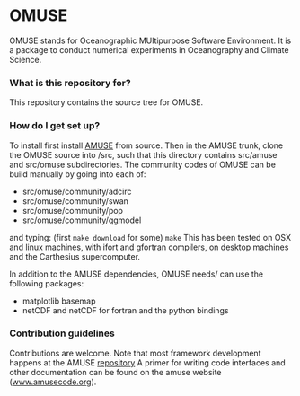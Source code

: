 # OMUSE #

OMUSE stands for Oceanographic MUltipurpose Software Environment. It is a package to conduct numerical
experiments in Oceanography and Climate Science.

### What is this repository for? ###

This repository contains the source tree for OMUSE. 

### How do I get set up? ###

To install first install [AMUSE](http://www.amusecode.org) from source. Then in the AMUSE trunk, clone the OMUSE
source into /src, such that this directory contains src/amuse and src/omuse subdirectories. The community
codes of OMUSE can be build manually by going into each of:

 + src/omuse/community/adcirc
 + src/omuse/community/swan
 + src/omuse/community/pop
 + src/omuse/community/qgmodel

and typing: (first `make download` for some) `make`
This has been tested on OSX and linux machines, with ifort and gfortran compilers, on desktop machines and the Carthesius
supercomputer.

In addition to the AMUSE dependencies, OMUSE needs/ can use the following packages:

 + matplotlib basemap
 + netCDF and netCDF for fortran and the python bindings

### Contribution guidelines ###

Contributions are welcome. Note that most framework development happens at the AMUSE [repository](https://github.com/amusecode/amuse)
A primer for writing code interfaces and other documentation can be found on the amuse website
(www.amusecode.org).